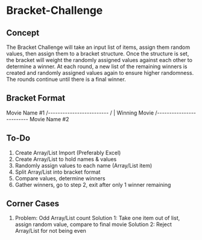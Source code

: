 # Bracket-Challenge
## Concept
The Bracket Challenge will take an input list of items, assign them random values, then assign them to a bracket structure. Once the structure is set, the bracket will weight the randomly assigned values against each other to determine a winner. At each round, a new list of the remaining winners is created and randomly assigned values again to ensure higher randomness. The rounds continue until there is a final winner.

## Bracket Format
Movie Name #1
/-------------------------
/                         | Winning Movie
/-------------------------
Movie Name #2

## To-Do
1. Create Array/List Import (Preferably Excel)
2. Create Array/List to hold names & values
3. Randomly assign values to each name (Array/List item)
4. Split Array/List into bracket format
5. Compare values, determine winners
6. Gather winners, go to step 2, exit after only 1 winner remaining

## Corner Cases
1. Problem: Odd Array/List count
   Solution 1: Take one item out of list, assign random value, compare to final movie
   Solution 2: Reject Array/List for not being even